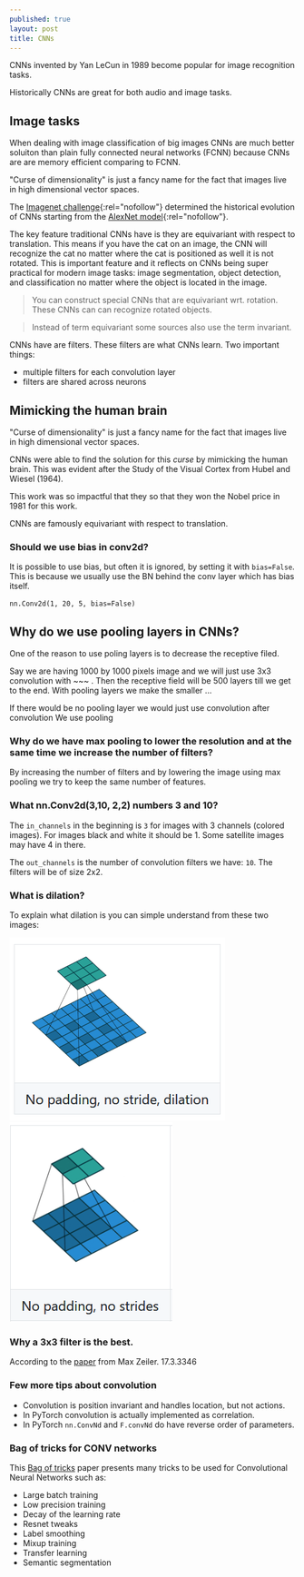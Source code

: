 ```yaml
---
published: true
layout: post
title: CNNs
---
```

CNNs invented by Yan LeCun in 1989 become popular for image recognition tasks.

Historically CNNs are great for both audio and image tasks. 


## Image tasks


When dealing with image classification of big images CNNs are much better soluiton than plain fully connected neural networks (FCNN) because CNNs are are memory efficient comparing to FCNN.

"Curse of dimensionality" is just a fancy name for the fact that images live in high dimensional vector spaces.


The [Imagenet challenge](https://image-net.org/challenges/LSVRC/){:rel="nofollow"} determined the historical evolution of CNNs starting from the [AlexNet model](https://en.wikipedia.org/wiki/AlexNet){:rel="nofollow"}.


The key feature traditional CNNs have is they are equivariant with respect to translation. This means if you have the cat on an image, the CNN will recognize the cat no matter where the cat is positioned as well it is not rotated. This is important feature and it reflects on CNNs being super practical for modern image tasks: image segmentation, object detection, and classification no matter where the object is located in the image.

> You can construct special CNNs that are equivariant wrt. rotation. These CNNs can can recognize rotated objects.

> Instead of term equivariant some sources also use the term invariant.

CNNs have are filters. These filters are what CNNs learn. Two important things:

* multiple filters for each convolution layer 
* filters are shared across neurons



## Mimicking the human brain

"Curse of dimensionality" is just a fancy name for the fact that images live in high dimensional vector spaces.

CNNs were able to find the solution for this *curse* by mimicking the human brain. This was evident after the Study of the Visual Cortex from Hubel and Wiesel (1964).

This work was so impactful that they so that they won the Nobel price in 1981 for this work. 


CNNs are famously equivariant with respect to translation. 


### Should we use bias in conv2d?
It is possible to use bias, but often it is ignored, by setting it with `bias=False`. This is because we usually use the BN behind the conv layer which has bias itself.
 
```
nn.Conv2d(1, 20, 5, bias=False)
```
## Why do we use pooling layers in CNNs?

One of the reason to use poling layers is to decrease the receptive filed.

Say we are having 1000 by 1000 pixels image and we will just use 3x3 convolution with ~~~ . Then the receptive field will be 500 layers till we get to the end. With pooling layers we make the smaller ...




If there would be no pooling layer we would just use convolution after convolution
We use pooling 
 
### Why do we have max pooling to lower the resolution and at the same time we increase the number of filters?
 
By increasing the number of filters and by lowering the image using max pooling we try to keep the same number of features.
 
<!-- ### Why at the very start of the conv model we have >3 convolution kernels? (5,7,11)?
 
XXX -->
 
### What nn.Conv2d(3,10, 2,2) numbers 3 and 10?
 
The `in_channels` in the beginning is `3` for images with 3 channels (colored images). For images black and white it should be 1. Some satellite images may have 4 in there.
 
The `out_channels` is the number of convolution filters we have: `10`. The filters will be of size 2x2.
 
### What is dilation?
 
To explain what dilation is you can simple understand from these two images:
 
![IMG](/images/conv2.png)
![IMG](/images/conv3.png)
 
### Why a 3x3 filter is the best.
 
According to the [paper](https://cs.nyu.edu/~fergus/papers/zeilerECCV2014.pdf) from Max Zeiler. 
17.3.3346
 
### Few more tips about convolution
 
* Convolution is position invariant and handles location, but not actions.
* In PyTorch convolution is actually implemented as correlation.
* In PyTorch `nn.ConvNd` and `F.convNd` do have reverse order of parameters.
 
 
### Bag of tricks for CONV networks
 
This [Bag of tricks](http://openaccess.thecvf.com/content_CVPR_2019/papers/He_Bag_of_Tricks_for_Image_Classification_with_Convolutional_Neural_Networks_CVPR_2019_paper.pdf) paper presents many tricks to be used for Convolutional Neural Networks such as:
 
* Large batch training
* Low precision training
* Decay of the learning rate
* Resnet tweaks
* Label smoothing
* Mixup training
* Transfer learning
* Semantic segmentation


